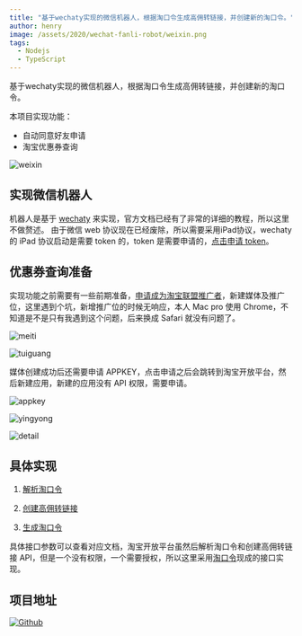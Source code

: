 ```yaml
---
title: "基于wechaty实现的微信机器人，根据淘口令生成高佣转链接，并创建新的淘口令。"
author: henry
image: /assets/2020/wechat-fanli-robot/weixin.png
tags:
  - Nodejs
  - TypeScript
---
```


基于wechaty实现的微信机器人，根据淘口令生成高佣转链接，并创建新的淘口令。

本项目实现功能：

- 自动同意好友申请
- 淘宝优惠券查询

![weixin](/assets/2020/wechat-fanli-robot/weixin.png)

## 实现微信机器人

机器人是基于 [wechaty](https://wechaty.js.org/v/zh/quick-start) 来实现，官方文档已经有了非常的详细的教程，所以这里不做赘述。
由于微信 web 协议现在已经废除，所以需要采用iPad协议，wechaty 的 iPad 协议启动是需要 token 的，token 是需要申请的，[点击申请 token](https://github.com/juzibot/Welcome/wiki/Everything-about-Wechaty)。

## 优惠券查询准备

实现功能之前需要有一些前期准备，[申请成为淘宝联盟推广者](https://mos.m.taobao.com/union/pub/site/help?spm=a219t.11817172.0.d8067a02d.55c56a15rIqGt3)，新建媒体及推广位，这里遇到个坑，新增推广位的时候无响应，本人 Mac pro 使用 Chrome，不知道是不是只有我遇到这个问题，后来换成 Safari 就没有问题了。

![meiti](/assets/2020/wechat-fanli-robot/meiti.png)

![tuiguang](/assets/2020/wechat-fanli-robot/tuiguang.png)

媒体创建成功后还需要申请 APPKEY，点击申请之后会跳转到淘宝开放平台，然后新建应用，新建的应用没有 API 权限，需要申请。

![appkey](/assets/2020/wechat-fanli-robot/appkey.png)

![yingyong](/assets/2020/wechat-fanli-robot/yingyong.png)

![detail](/assets/2020/wechat-fanli-robot/detail.png)

## 具体实现

1. [解析淘口令](https://www.taokouling.com/api/tkljm/)

2. [创建高佣转链接](https://www.taokouling.com/api/gyjk/)

3. [生成淘口令](https://open.taobao.com/api.htm?docId=31127&docType=2&scopeId=11655)

具体接口参数可以查看对应文档，淘宝开放平台虽然后解析淘口令和创建高佣转链接 API，但是一个没有权限，一个需要授权，所以这里采用[淘口令](https://www.taokouling.com/)现成的接口实现。

## 项目地址

[![Github](https://img.shields.io/badge/GIhub-%40henryfanyiye-brightgreen)](https://github.com/henryfanyiye/wechat-fanli-robot.git)

